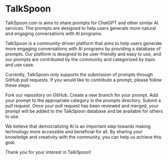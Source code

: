 # TalkSpoon
TalkSpoon.com is aims to share prompts for ChatGPT and other similar AI services. The prompts are designed to help users generate more natural and engaging conversations with AI programs. 

TalkSpoon is a community-driven platform that aims to help users generate more engaging conversations with AI programs by providing a database of prompts. Our platform is designed to be user-friendly and easy to use, and our prompts are contributed by the community and categorized by topic and use case.

Currently, TalkSpoon only supports the submission of prompts through GitHub pull requests. If you would like to contribute a prompt, please follow these steps:

Fork our repository on GitHub. Create a new branch for your prompt. Add your prompt to the appropriate category in the prompts directory. Submit a pull request. Once your pull request has been reviewed and merged, your prompt will be added to the TalkSpoon database and be available for others to use.

We believe that democratizing AI is an important step towards making technology more accessible and beneficial for all. By sharing your knowledge and creativity with the community, you can help us achieve this goal.

Thank you for your interest in TalkSpoon!
